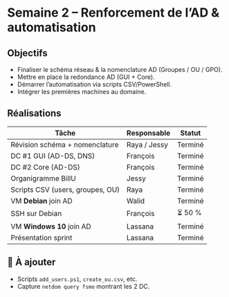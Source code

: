 # Semaine 2 – Renforcement de l’AD & automatisation

##  Objectifs
- Finaliser le schéma réseau & la nomenclature AD (Groupes / OU / GPO).
- Mettre en place la redondance AD (GUI + Core).
- Démarrer l’automatisation via scripts CSV/PowerShell.
- Intégrer les premières machines au domaine.

##  Réalisations
| Tâche | Responsable | Statut |
|-------|-------------|--------|
| Révision schéma + nomenclature | Raya / Jessy | Terminé |
| DC #1 GUI (AD-DS, DNS) | François | Terminé |
| DC #2 Core (AD-DS) | François | Terminé |
| Organigramme BillU | Jessy | Terminé |
| Scripts CSV (users, groupes, OU) | Raya | Terminé |
| VM **Debian** join AD | Walid | Terminé |
| SSH sur Debian | François | ⏳ 50 % |
| VM **Windows 10** join AD | Lassana | Terminé |
| Présentation sprint | Lassana | Terminé |

## 📂 À ajouter
- Scripts `add_users.ps1`, `create_ou.csv`, etc.
- Capture `netdom query fsmo` montrant les 2 DC.
